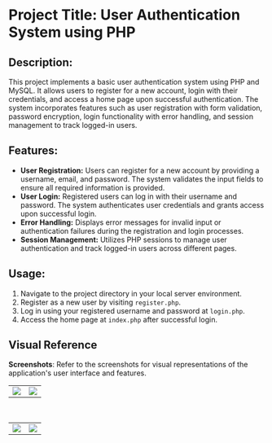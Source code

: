 # Project Title: User Authentication System using PHP

## Description:
This project implements a basic user authentication system using PHP and MySQL. It allows users to register for a new account, login with their credentials, and access a home page upon successful authentication. The system incorporates features such as user registration with form validation, password encryption, login functionality with error handling, and session management to track logged-in users.

## Features:
- **User Registration:** Users can register for a new account by providing a username, email, and password. The system validates the input fields to ensure all required information is provided.
- **User Login:** Registered users can log in with their username and password. The system authenticates user credentials and grants access upon successful login.
- **Error Handling:** Displays error messages for invalid input or authentication failures during the registration and login processes.
- **Session Management:** Utilizes PHP sessions to manage user authentication and track logged-in users across different pages.

## Usage:
1. Navigate to the project directory in your local server environment.
2. Register as a new user by visiting `register.php`.
3. Log in using your registered username and password at `login.php`.
4. Access the home page at `index.php` after successful login.
   
## Visual Reference
**Screenshots**: Refer to the screenshots for visual representations of the application's user interface and features.
  
<table>

  <tr>
    <td valign="top"><img src="https://github.com/ganesh-vallabhareddy/User-Authentication-system-PHP/assets/110174850/ec293fc6-055d-4c00-bc61-bc6adf107cad"></td>
    <td valign="top"><img src="https://github.com/ganesh-vallabhareddy/User-Authentication-system-PHP/assets/110174850/0a8acc83-9397-43da-8328-04b61d59244a"></td>
    </td>
  </tr>
 </table>
<table>
&nbsp;
  <tr>
    <td valign="top"><img src="https://github.com/ganesh-vallabhareddy/User-Authentication-system-PHP/assets/110174850/707846ae-f740-4576-90aa-da45c6102f4e"></td>
    <td valign="top"><img src="https://github.com/ganesh-vallabhareddy/User-Authentication-system-PHP/assets/110174850/fca7b89b-b893-4a8e-be50-189cfc5c5bbb"></td>
    </td>
  </tr>
 </table>
